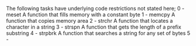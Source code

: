 The following tasks have underlying code restrictions not stated here;
0 - meset
    A function that fills memory with a constant byte
1 - memcpy
    A function that copies memory area
2 - strchr
    A function that locates a character in a string
3 - strspn
    A function that gets the length of a prefix substring
4 - strpbrk
    A function that searches a string for any set of bytes
5 - 
